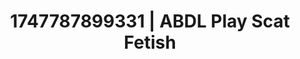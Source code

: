 ---
categories:
- JOI (jerk off instructions)
- Fantasy kink
- E-girl erotica
- Pierced & proud
- Smudged makeup
image: /assets/images/1747787899331.jpg
layout: post
seo:
  description: Featured content with high-quality Scat Fetish, ABDL Play. HD images
    available.
  keywords: Scat Fetish, ABDL Play
  og_image: /assets/images/1747787899331.jpg
  schema_type: VisualArtwork
tags:
- ABDL Play
- '#1747787899331'
- Scat Fetish
title: 1747787899331 | ABDL Play Scat Fetish
---